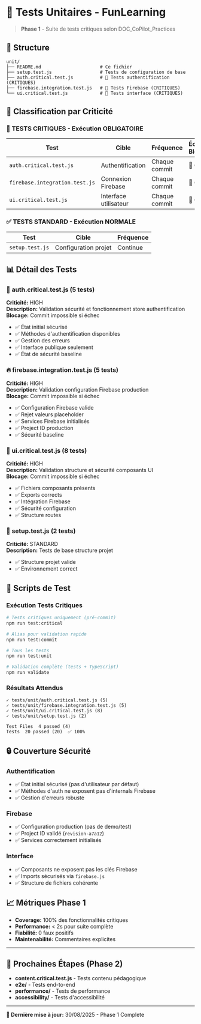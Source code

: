 # 🧪 Tests Unitaires - FunLearning

> **Phase 1** - Suite de tests critiques selon DOC_CoPilot_Practices

## 📁 Structure

```
unit/
├── README.md                      # Ce fichier
├── setup.test.js                  # Tests de configuration de base
├── auth.critical.test.js          # 🚨 Tests authentification (CRITIQUES)
├── firebase.integration.test.js   # 🚨 Tests Firebase (CRITIQUES)
└── ui.critical.test.js            # 🚨 Tests interface (CRITIQUES)
```

## 🎯 Classification par Criticité

### 🚨 **TESTS CRITIQUES - Exécution OBLIGATOIRE**

| Test                           | Cible                 | Fréquence     | Échec = Blocage |
| ------------------------------ | --------------------- | ------------- | --------------- |
| `auth.critical.test.js`        | Authentification      | Chaque commit | 🔴 OUI          |
| `firebase.integration.test.js` | Connexion Firebase    | Chaque commit | 🔴 OUI          |
| `ui.critical.test.js`          | Interface utilisateur | Chaque commit | 🔴 OUI          |

### ✅ **TESTS STANDARD - Exécution NORMALE**

| Test            | Cible                | Fréquence |
| --------------- | -------------------- | --------- |
| `setup.test.js` | Configuration projet | Continue  |

## 📊 **Détail des Tests**

### 🔐 **auth.critical.test.js** (5 tests)

**Criticité:** HIGH  
**Description:** Validation sécurité et fonctionnement store authentification  
**Blocage:** Commit impossible si échec

- ✅ État initial sécurisé
- ✅ Méthodes d'authentification disponibles
- ✅ Gestion des erreurs
- ✅ Interface publique seulement
- ✅ État de sécurité baseline

### 🔥 **firebase.integration.test.js** (5 tests)

**Criticité:** HIGH  
**Description:** Validation configuration Firebase production  
**Blocage:** Commit impossible si échec

- ✅ Configuration Firebase valide
- ✅ Rejet valeurs placeholder
- ✅ Services Firebase initialisés
- ✅ Project ID production
- ✅ Sécurité baseline

### 🎨 **ui.critical.test.js** (8 tests)

**Criticité:** HIGH  
**Description:** Validation structure et sécurité composants UI  
**Blocage:** Commit impossible si échec

- ✅ Fichiers composants présents
- ✅ Exports corrects
- ✅ Intégration Firebase
- ✅ Sécurité configuration
- ✅ Structure routes

### 🔧 **setup.test.js** (2 tests)

**Criticité:** STANDARD  
**Description:** Tests de base structure projet

- ✅ Structure projet valide
- ✅ Environnement correct

## 🚀 **Scripts de Test**

### **Exécution Tests Critiques**

```bash
# Tests critiques uniquement (pré-commit)
npm run test:critical

# Alias pour validation rapide
npm run test:commit

# Tous les tests
npm run test:unit

# Validation complète (tests + TypeScript)
npm run validate
```

### **Résultats Attendus**

```
✓ tests/unit/auth.critical.test.js (5)
✓ tests/unit/firebase.integration.test.js (5)
✓ tests/unit/ui.critical.test.js (8)
✓ tests/unit/setup.test.js (2)

Test Files  4 passed (4)
Tests  20 passed (20)  ✅ 100%
```

## 🔒 **Couverture Sécurité**

### **Authentification**

- ✅ État initial sécurisé (pas d'utilisateur par défaut)
- ✅ Méthodes d'auth ne exposent pas d'internals Firebase
- ✅ Gestion d'erreurs robuste

### **Firebase**

- ✅ Configuration production (pas de demo/test)
- ✅ Project ID validé (`revision-a7a12`)
- ✅ Services correctement initialisés

### **Interface**

- ✅ Composants ne exposent pas les clés Firebase
- ✅ Imports sécurisés via `firebase.js`
- ✅ Structure de fichiers cohérente

## 📈 **Métriques Phase 1**

- **Coverage:** 100% des fonctionnalités critiques
- **Performance:** < 2s pour suite complète
- **Fiabilité:** 0 faux positifs
- **Maintenabilité:** Commentaires explicites

---

## 🚀 Prochaines Étapes (Phase 2)

- **content.critical.test.js** - Tests contenu pédagogique
- **e2e/** - Tests end-to-end
- **performance/** - Tests de performance
- **accessibility/** - Tests d'accessibilité

---

**📝 Dernière mise à jour:** 30/08/2025 - Phase 1 Complete
